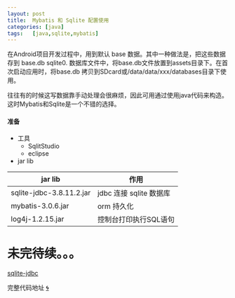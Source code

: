 ```yaml
---
layout: post
title:  Mybatis 和 Sqlite 配置使用
categories: [java]
tags:	[java,sqlite,mybatis]
---
```

<p> 在Android项目开发过程中，用到默认 base 数据。其中一种做法是，把这些数据存到 base.db sqlite0.
数据库文件中，将base.db文件放置到assets目录下。在首次启动应用时，将base.db 拷贝到SDcard或/data/data/xxx/databases目录下使用。
</p>
<p>
	往往有的时候这写数据靠手动处理会很麻烦，因此可用通过使用java代码来构造。这时Mybatis和Sqlite是一个不错的选择。
</p>

#### 准备
*	工具
	-	SqlitStudio
	-	eclipse
* 	 jar lib

jar lib                  |作用
------------             | -------------
sqlite-jdbc-3.8.11.2.jar | jdbc 连接 sqlite 数据库
mybatis-3.0.6.jar        | orm 持久化
log4j-1.2.15.jar         | 控制台打印执行SQL语句

# 未完待续。。。
[sqlite-jdbc](https://github.com/xerial/sqlite-jdbc)

完整代码地址 [:cyclone:](https://github.com/liaodongxiaoxiao/MybatisSqlite)